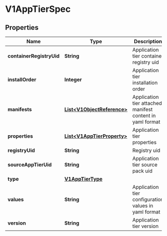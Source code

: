 # V1AppTierSpec

## Properties
Name | Type | Description | Notes
------------ | ------------- | ------------- | -------------
**containerRegistryUid** | **String** | Application tier container registry uid |  [optional]
**installOrder** | **Integer** | Application tier installation order |  [optional]
**manifests** | [**List&lt;V1ObjectReference&gt;**](V1ObjectReference.md) | Application tier attached manifest content in yaml format |  [optional]
**properties** | [**List&lt;V1AppTierProperty&gt;**](V1AppTierProperty.md) | Application tier properties |  [optional]
**registryUid** | **String** | Registry uid |  [optional]
**sourceAppTierUid** | **String** | Application tier source pack uid |  [optional]
**type** | [**V1AppTierType**](V1AppTierType.md) |  |  [optional]
**values** | **String** | Application tier configuration values in yaml format |  [optional]
**version** | **String** | Application tier version |  [optional]
